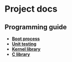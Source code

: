 # Project docs

## Programming guide

- [**Boot process**](./boot/README.md)
- [**Unit testing**](./testing/README.md)
- [**Kernel library**](./libk/README.md)
- [**C library**](./libc/README.md)
